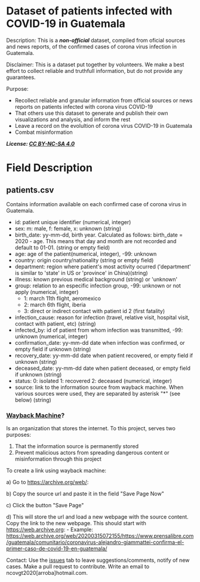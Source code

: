 # Dataset of patients infected with COVID-19 in Guatemala

Description: This is a ***non-official*** dataset, compiled from oficial sources and news reports, of the confirmed cases of corona virus infection in Guatemala.

Disclaimer: This is a dataset put together by volunteers. We make a best effort to collect reliable and truthfull information, but do not provide any guarantees.

Purpose: 
- Recollect reliable and granular information from official sources or news reports on patients infected with corona virus COVID-19
- That others use this dataset to generate and publish their own visualizations and analysis, and inform the rest
- Leave a record on the evolultion of corona virus COVID-19 in Guatemala 
- Combat misinformation 

***License: [CC BY-NC-SA 4.0](https://creativecommons.org/licenses/by-nc-sa/4.0/)***


# Field Description

## patients.csv

Contains information available on each confirmed case of corona virus in Guatemala.

- id: patient unique identifier (numerical, integer)
- sex: m: male, f: female, x: unknown (string)
- birth_date: yy-mm-dd, birth year. Calculated as follows: birth_date = 2020 - age. This means that day and month are not recorded and default to 01-01. (string or empty field)
- age: age of the patient(numerical, integer), -99: unknown
- country: origin country/nationality (string or empty field)
- department: region where patient's most activity ocurred ('department' is similar to 'state' in US or 'province' in China)(string)
- illness: known previous medical background (string) or 'unknown'
- group: relation to an especific infection group, -99: unknown or not apply (numerical, integer)
	- 1: march 11th flight, aeromexico
	- 2: march 6th flight, iberia
	- 3: direct or indirect contact with patient id 2 (first fatality)
- infection_cause: reason for infection (travel, relative visit, hospital visit, contact with patient, etc) (string)
- infected_by: id of patient from whom infection was transmitted, -99: unknown (numerical, integer)
- confirmation_date: yy-mm-dd date when infection was confirmed, or empty field if unknown (string)
- recovery_date: yy-mm-dd date when patient recovered, or empty field if unknown (string)
- deceased_date: yy-mm-dd date when patient deceased, or empty field if unknown (string)
- status: 0: isolated  1: recovered  2: deceased (numerical, integer)
- source: link to the information source from wayback machine. When various sources were used, they are separated by asterisk "*" (see below) (string)

### [Wayback Machine](https://archive.org/web/)?

Is an organization that stores the internet. To this project, serves two purposes:
1) That the information source is permanently stored
2) Prevent malicious actors from spreading dangerous content or misinformation through this project

To create a link using wayback machine:

a) Go to https://archive.org/web/:

b) Copy the source url and paste it in the field "Save Page Now"

c) Click the button "Save Page"

d) This will store the url and load a new webpage with the source content. Copy the link to the new webpage. This should start with https://web.archive.org: 
	- Example: https://web.archive.org/web/20200315072155/https://www.prensalibre.com/guatemala/comunitario/coronavirus-alejandro-giammattei-confirma-el-primer-caso-de-covid-19-en-guatemala/

Contact: Use the  [issues](https://github.com/ncovgt2020/ncovgt2020/issues) tab to leave suggestions/comments, notify of new cases. Make a pull request to contribute. Write an email to ncovgt2020[arroba]hotmail.com.
